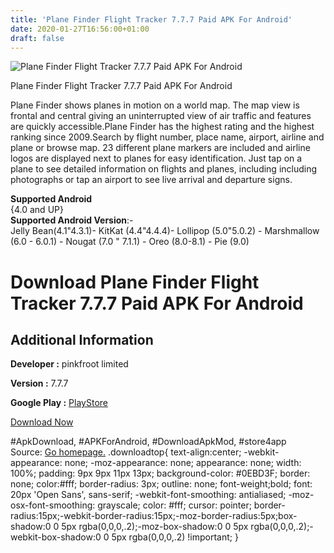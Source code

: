 ```yaml
---
title: 'Plane Finder Flight Tracker 7.7.7 Paid APK For Android'
date: 2020-01-27T16:56:00+01:00
draft: false
---
```


![Plane Finder Flight Tracker 7.7.7 Paid APK For Android](https://i1.wp.com/apkhome.net/wp-content/uploads/2020/01/Plane-Finder-Flight-Tracker-7.7.7-Paid-1.png "Plane Finder Flight Tracker 7.7.7 Paid APK For Android")

  

Plane Finder Flight Tracker 7.7.7 Paid APK For Android

Plane Finder shows planes in motion on a world map. The map view is frontal and central giving an uninterrupted view of air traffic and features are quickly accessible.Plane Finder has the highest rating and the highest ranking since 2009.Search by flight number, place name, airport, airline and plane or browse map. 23 different plane markers are included and airline logos are displayed next to planes for easy identification. Just tap on a plane to see detailed information on flights and planes, including including photographs or tap an airport to see live arrival and departure signs.

**Supported Android**  
{4.0 and UP}  
**Supported Android Version**:-  
Jelly Bean(4.1"4.3.1)- KitKat (4.4"4.4.4)- Lollipop (5.0"5.0.2) - Marshmallow (6.0 - 6.0.1) - Nougat (7.0 " 7.1.1) - Oreo (8.0-8.1) - Pie (9.0)

Download Plane Finder Flight Tracker 7.7.7 Paid APK For Android
===============================================================

Additional Information
----------------------

**Developer :** pinkfroot limited

**Version :** 7.7.7

**Google Play :** [PlayStore](https://play.google.com/store/apps/details?id=com.pinkfroot.planefinder)

  

[Download Now](https://store4app.co/post/plane-finder-flight-tracker-7-7-7-paid-apk-for-android_1580136512)

  
#ApkDownload, #APKForAndroid, #DownloadApkMod, #store4app  
Source: [Go homepage.](https://store4app.co/post/plane-finder-flight-tracker-7-7-7-paid-apk-for-android_1580136512) .downloadtop{ text-align:center; -webkit-appearance: none; -moz-appearance: none; appearance: none; width: 100%; padding: 9px 9px 11px 13px; background-color: #0EBD3F; border: none; color:#fff; border-radius: 3px; outline: none; font-weight;bold; font: 20px 'Open Sans', sans-serif; -webkit-font-smoothing: antialiased; -moz-osx-font-smoothing: grayscale; color: #fff; cursor: pointer; border-radius:15px;-webkit-border-radius:15px;-moz-border-radius:5px;box-shadow:0 0 5px rgba(0,0,0,.2);-moz-box-shadow:0 0 5px rgba(0,0,0,.2);-webkit-box-shadow:0 0 5px rgba(0,0,0,.2) !important; }